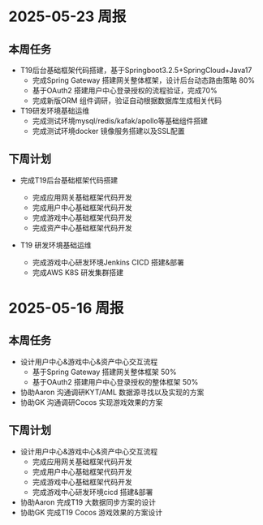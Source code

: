# 2025-05-23 周报

## 本周任务

- T19后台基础框架代码搭建，基于Springboot3.2.5+SpringCloud+Java17
  - 完成Spring Gateway 搭建网关整体框架，设计后台动态路由策略 80%
  - 基于OAuth2 搭建用户中心登录授权的流程验证，完成70%
  - 完成新版ORM 组件调研，验证自动根据数据库生成相关代码
- T19研发环境基础运维
  - 完成测试环境mysql/redis/kafak/apollo等基础组件搭建
  - 完成测试环境docker 镜像服务搭建以及SSL配置

## 下周计划
- 完成T19后台基础框架代码搭建
  - 完成应用网关基础框架代码开发
  - 完成用户中心基础框架代码开发
  - 完成游戏中心基础框架代码开发
  - 完成资产中心基础框架代码开发
  
- T19 研发环境基础运维
  - 完成游戏中心研发环境Jenkins CICD 搭建&部署
  - 完成AWS K8S 研发集群搭建

# 2025-05-16 周报

## 本周任务

- 设计用户中心&游戏中心&资产中心交互流程
  - 基于Spring Gateway 搭建网关整体框架 50%
  - 基于OAuth2 搭建用户中心登录授权的整体框架 50%
- 协助Aaron 沟通调研KYT/AML 数据源寻找以及实现的方案
- 协助GK 沟通调研Cocos 实现游戏效果的方案

## 下周计划
- 设计用户中心&游戏中心&资产中心交互流程
  - 完成应用网关基础框架代码开发
  - 完成用户中心基础框架代码开发
  - 完成游戏中心基础框架代码开发
  - 完成游戏中心研发环境cicd 搭建&部署
- 协助Aaron 完成T19 大数据同步方案的设计
- 协助GK 完成T19 Cocos 游戏效果的方案设计